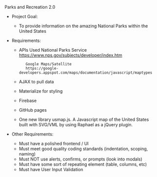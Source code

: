 Parks and Recreation 2.0

 * Project Goal:

   * To provide information on the amazing National Parks within the United States

 * Requirements:

   * APIs Used
            National Parks Service
            https://www.nps.gov/subjects/developer/index.htm

            Google Maps/Satellite
            https://google-developers.appspot.com/maps/documentation/javascript/maptypes

    
   * AJAX to pull data
   * Materialize for styling
   * Firebase
   * GitHub pages

   * One new library
            usmap.js. A Javascript map of the United States built with SVG/VML by using Raphael as a jQuery plugin.

* Other Requirements:

   * Must have a polished frontend / UI
   * Must meet good quality coding standards (indentation, scoping, naming)
   * Must NOT use alerts, confirms, or prompts (look into modals)
   * Must have some sort of repeating element (table, columns, etc)
   * Must have User Input Validation